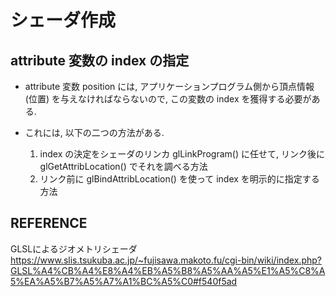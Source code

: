 # シェーダ作成

##
##


## attribute 変数の index の指定
- attribute 変数 position には, アプリケーションプログラム側から頂点情報 (位置) を与えなければならないので, この変数の index を獲得する必要がある. 
- これには, 以下の二つの方法がある.

    1. index の決定をシェーダのリンカ glLinkProgram() に任せて, リンク後に glGetAttribLocation() でそれを調べる方法
    1. リンク前に glBindAttribLocation() を使って index を明示的に指定する方法



## REFERENCE
GLSLによるジオメトリシェーダ
https://www.slis.tsukuba.ac.jp/~fujisawa.makoto.fu/cgi-bin/wiki/index.php?GLSL%A4%CB%A4%E8%A4%EB%A5%B8%A5%AA%A5%E1%A5%C8%A5%EA%A5%B7%A5%A7%A1%BC%A5%C0#f540f5ad